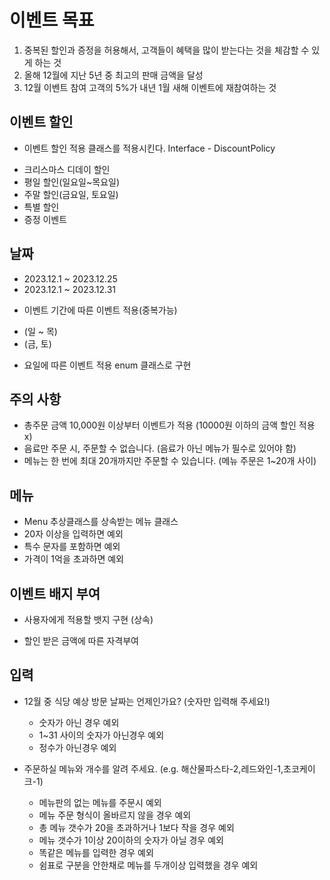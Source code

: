 # 이벤트 목표

1. 중복된 할인과 증정을 허용해서, 고객들이 혜택을 많이 받는다는 것을 체감할 수 있게 하는 것
2. 올해 12월에 지난 5년 중 최고의 판매 금액을 달성
3. 12월 이벤트 참여 고객의 5%가 내년 1월 새해 이벤트에 재참여하는 것

## 이벤트 할인
* 이벤트 할인 적용 클래스를 적용시킨다. Interface - DiscountPolicy
- 크리스마스 디데이 할인
- 평일 할인(일요일~목요일)
- 주말 할인(금요일, 토요일)
- 특별 할인
- 증정 이벤트

## 날짜
* 2023.12.1 ~ 2023.12.25
* 2023.12.1 ~ 2023.12.31
- 이벤트 기간에 따른 이벤트 적용(중복가능)
* (일 ~ 목)
* (금, 토)
- 요일에 따른 이벤트 적용 enum 클래스로 구현

## 주의 사항
- 총주문 금액 10,000원 이상부터 이벤트가 적용 (10000원 이하의 금액 할인 적용 x)
- 음료만 주문 시, 주문할 수 없습니다. (음료가 아닌 메뉴가 필수로 있어야 함)
- 메뉴는 한 번에 최대 20개까지만 주문할 수 있습니다. (메뉴 주문은 1~20개 사이)

## 메뉴
* Menu 추상클래스를 상속받는 메뉴 클래스
* 20자 이상을 입력하면 예외
* 특수 문자를 포함하면 예외
* 가격이 1억을 초과하면 예외

## 이벤트 배지 부여
* 사용자에게 적용할 뱃지 구현 (상속)
- 할인 받은 금액에 따른 자격부여

## 입력
- 12월 중 식당 예상 방문 날짜는 언제인가요? (숫자만 입력해 주세요!)
    * 숫자가 아닌 경우 예외
    * 1~31 사이의 숫자가 아닌경우 예외
    * 정수가 아닌경우 예외

- 주문하실 메뉴와 개수를 알려 주세요. (e.g. 해산물파스타-2,레드와인-1,초코케이크-1)
    * 메뉴판의 없는 메뉴를 주문시 예외
    * 메뉴 주문 형식이 올바르지 않을 경우 예외
    * 총 메뉴 갯수가 20을 초과하거나 1보다 작을 경우 예외
    * 메뉴 갯수가 1이상 20이하의 숫자가 아닐 경우 예외
    * 똑같은 메뉴를 입력한 경우 예외
    * 쉼표로 구분을 안한채로 메뉴를 두개이상 입력했을 경우 예외

